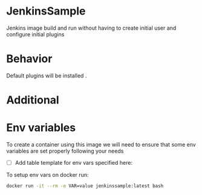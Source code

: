 # JenkinsSample
Jenkins image build and run without having to create initial user and configure initial plugins
# Behavior
Default plugins will be installed .

# Additional

# Env variables
To create a container using this image we will need to ensure that some env variables are set properly following your needs

- [ ] Add table template for env vars specified here:

To setup env vars on docker run:
```sh
docker run -it --rm -e VAR=value jenkinssample:latest bash
```